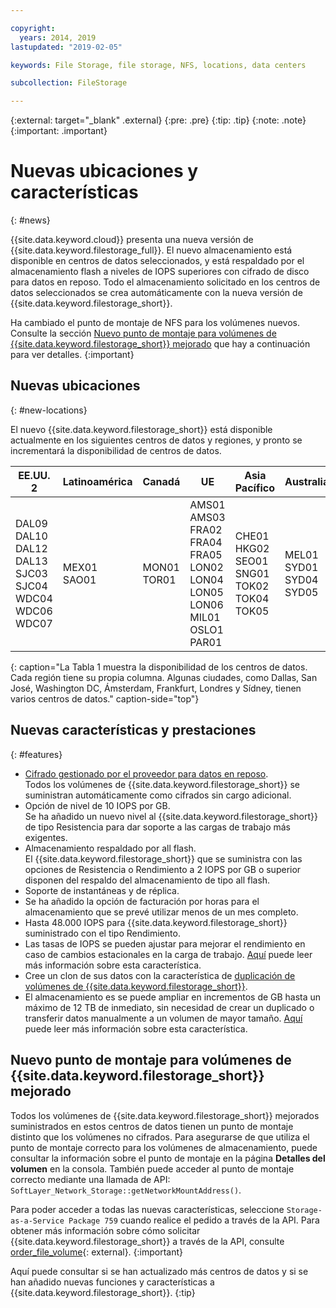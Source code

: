 ```yaml
---

copyright:
  years: 2014, 2019
lastupdated: "2019-02-05"

keywords: File Storage, file storage, NFS, locations, data centers

subcollection: FileStorage

---
```

{:external: target="_blank" .external}
{:pre: .pre}
{:tip: .tip}
{:note: .note}
{:important: .important}

# Nuevas ubicaciones y características
{: #news}

{{site.data.keyword.cloud}} presenta una nueva versión de {{site.data.keyword.filestorage_full}}. El nuevo almacenamiento está disponible en centros de datos seleccionados, y está respaldado por el almacenamiento flash a niveles de IOPS superiores con cifrado de disco para datos en reposo. Todo el almacenamiento solicitado en los centros de datos seleccionados se crea automáticamente con la nueva versión de {{site.data.keyword.filestorage_short}}.

Ha cambiado el punto de montaje de NFS para los volúmenes nuevos. Consulte la sección [Nuevo punto de montaje para volúmenes de {{site.data.keyword.filestorage_short}} mejorado](#new-mount-point-for-enhanced-file-storage-volumes) que hay a continuación para ver detalles.
{:important}

## Nuevas ubicaciones
{: #new-locations}

El nuevo {{site.data.keyword.filestorage_short}} está disponible actualmente en los siguientes centros de datos y regiones, y pronto se incrementará la disponibilidad de centros de datos.

|EE.UU. 2|Latinoamérica|Canadá|UE|Asia Pacífico|Australia|
|-----|-----|-----|-----|-----|------|
| DAL09<br >DAL10<br />DAL12<br />DAL13<br />SJC03<br />SJC04<br />WDC04<br />WDC06<br />WDC07 | MEX01<br />SAO01 | MON01<br />TOR01  | AMS01<br />AMS03<br />FRA02<br />FRA04<br />FRA05<br />LON02<br />LON04<br />LON05<br />LON06<br />MIL01<br />OSLO1<br />PAR01 | CHE01<br />HKG02<br />SEO01<br />SNG01<br />TOK02<br />TOK04<br />TOK05 | MEL01<br />SYD01<br />SYD04<br />SYD05 |
{: caption="La Tabla 1 muestra la disponibilidad de los centros de datos. Cada región tiene su propia columna. Algunas ciudades, como Dallas, San José, Washington DC, Ámsterdam, Frankfurt, Londres y Sídney, tienen varios centros de datos." caption-side="top"}

## Nuevas características y prestaciones
{: #features}

- [Cifrado gestionado por el proveedor para datos en reposo](/docs/infrastructure/FileStorage?topic=FileStorage-encryption). <br/> Todos los volúmenes de {{site.data.keyword.filestorage_short}} se suministran automáticamente como cifrados sin cargo adicional.
- Opción de nivel de 10 IOPS por GB. <br/> Se ha añadido un nuevo nivel al {{site.data.keyword.filestorage_short}} de tipo Resistencia para dar soporte a las cargas de trabajo más exigentes.
- Almacenamiento respaldado por all flash. <br/> El {{site.data.keyword.filestorage_short}} que se suministra con las opciones de Resistencia o Rendimiento a 2 IOPS por GB o superior disponen del respaldo del almacenamiento de tipo all flash.
- Soporte de instantáneas y de réplica.
- Se ha añadido la opción de facturación por horas para el almacenamiento que se prevé utilizar menos de un mes completo.
- Hasta 48.000 IOPS para {{site.data.keyword.filestorage_short}} suministrado con el tipo Rendimiento.
- Las tasas de IOPS se pueden ajustar para mejorar el rendimiento en caso de cambios estacionales en la carga de trabajo. [Aquí](/docs/infrastructure/FileStorage?topic=FileStorage-adjustingIOPS) puede leer más información sobre esta característica.
- Cree un clon de sus datos con la característica de [duplicación de volúmenes de {{site.data.keyword.filestorage_short}}](/docs/infrastructure/FileStorage?topic=FileStorage-duplicatevolume).
- El almacenamiento es se puede ampliar en incrementos de GB hasta un máximo de 12 TB de inmediato, sin necesidad de crear un duplicado o transferir datos manualmente a un volumen de mayor tamaño. [Aquí](/docs/infrastructure/FileStorage?topic=FileStorage-expandCapacity) puede leer más información sobre esta característica.

## Nuevo punto de montaje para volúmenes de {{site.data.keyword.filestorage_short}} mejorado

Todos los volúmenes de {{site.data.keyword.filestorage_short}} mejorados suministrados en estos centros de datos tienen un punto de montaje distinto que los volúmenes no cifrados. Para asegurarse de que utiliza el punto de montaje correcto para los volúmenes de almacenamiento, puede consultar la información sobre el punto de montaje en la página **Detalles del volumen** en la consola. También puede acceder al punto de montaje correcto mediante una llamada de API: `SoftLayer_Network_Storage::getNetworkMountAddress()`.

Para poder acceder a todas las nuevas características, seleccione `Storage-as-a-Service Package 759` cuando realice el pedido a través de la API. Para obtener más información sobre cómo solicitar {{site.data.keyword.filestorage_short}} a través de la API, consulte [order_file_volume](https://softlayer-python.readthedocs.io/en/latest/api/managers/file/#SoftLayer.managers.file.FileStorageManager.order_file_volume){: external}.
{:important}

Aquí puede consultar si se han actualizado más centros de datos y si se han añadido nuevas funciones y características a {{site.data.keyword.filestorage_short}}.
{:tip}
